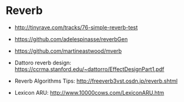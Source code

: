 # Reverb

- http://tinyrave.com/tracks/76-simple-reverb-test
- https://github.com/adelespinasse/reverbGen
- https://github.com/martineastwood/mverb

- Dattoro reverb design: https://ccrma.stanford.edu/~dattorro/EffectDesignPart1.pdf
- Reverb Algorithms Tips: http://freeverb3vst.osdn.jp/reverb.shtml
- Lexicon ARU: http://www.10000cows.com/LexiconARU.htm
